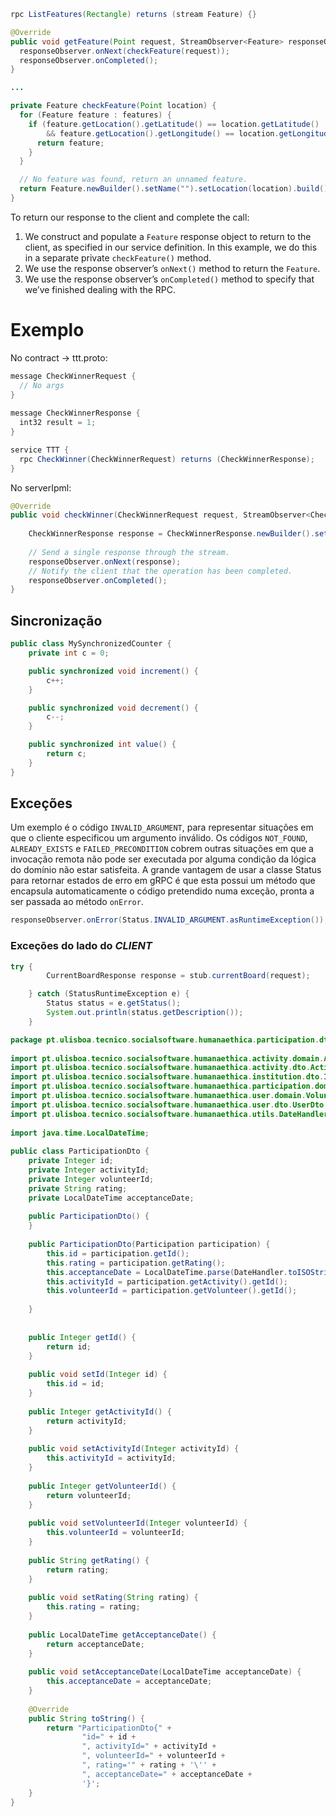 ```java
rpc ListFeatures(Rectangle) returns (stream Feature) {}
```

```java
@Override
public void getFeature(Point request, StreamObserver<Feature> responseObserver) {
  responseObserver.onNext(checkFeature(request));
  responseObserver.onCompleted();
}

...

private Feature checkFeature(Point location) {
  for (Feature feature : features) {
    if (feature.getLocation().getLatitude() == location.getLatitude()
        && feature.getLocation().getLongitude() == location.getLongitude()) {
      return feature;
    }
  }

  // No feature was found, return an unnamed feature.
  return Feature.newBuilder().setName("").setLocation(location).build();
}
```

To return our response to the client and complete the call:

1. We construct and populate a `Feature` response object to return to the client, as specified in our service definition. In this example, we do this in a separate private `checkFeature()` method.
2. We use the response observer’s `onNext()` method to return the `Feature`.
3. We use the response observer’s `onCompleted()` method to specify that we’ve finished dealing with the RPC.

# Exemplo

No contract -> ttt.proto:

```java
message CheckWinnerRequest {  
  // No args  
}  
  
message CheckWinnerResponse {  
  int32 result = 1;  
}

service TTT {  
  rpc CheckWinner(CheckWinnerRequest) returns (CheckWinnerResponse);  
}
```

No serverIpml:

```java
@Override  
public void checkWinner(CheckWinnerRequest request, StreamObserver<CheckWinnerResponse> responseObserver) {  
  
    CheckWinnerResponse response = CheckWinnerResponse.newBuilder().setResult(ttt.checkWinner()).build();  
  
    // Send a single response through the stream.  
    responseObserver.onNext(response);  
    // Notify the client that the operation has been completed.  
    responseObserver.onCompleted();  
}
```


## Sincronização

```java
public class MySynchronizedCounter {
    private int c = 0;

    public synchronized void increment() {
        c++;
    }

    public synchronized void decrement() {
        c--;
    }

    public synchronized int value() {
        return c;
    }
}
```


## Exceções

Um exemplo é o código `INVALID_ARGUMENT`, para representar situações em que o cliente especificou um argumento inválido. Os códigos `NOT_FOUND`, `ALREADY_EXISTS` e `FAILED_PRECONDITION` cobrem outras situações em que a invocação remota não pode ser executada por alguma condição da lógica do domínio não estar satisfeita. A grande vantagem de usar a classe Status para retornar estados de erro em gRPC é que esta possui um método que encapsula automaticamente o código pretendido numa exceção, pronta a ser passada ao método `onError`.

```java
responseObserver.onError(Status.INVALID_ARGUMENT.asRuntimeException());
```

### Exceções do lado do _CLIENT_

```java
try {
        CurrentBoardResponse response = stub.currentBoard(request);

    } catch (StatusRuntimeException e) {
        Status status = e.getStatus();
        System.out.println(status.getDescription());
    }
```



```java
package pt.ulisboa.tecnico.socialsoftware.humanaethica.participation.dto;  
  
import pt.ulisboa.tecnico.socialsoftware.humanaethica.activity.domain.Activity;  
import pt.ulisboa.tecnico.socialsoftware.humanaethica.activity.dto.ActivityDto;  
import pt.ulisboa.tecnico.socialsoftware.humanaethica.institution.dto.InstitutionDto;  
import pt.ulisboa.tecnico.socialsoftware.humanaethica.participation.domain.Participation;  
import pt.ulisboa.tecnico.socialsoftware.humanaethica.user.domain.Volunteer;  
import pt.ulisboa.tecnico.socialsoftware.humanaethica.user.dto.UserDto;  
import pt.ulisboa.tecnico.socialsoftware.humanaethica.utils.DateHandler;  
  
import java.time.LocalDateTime;  
  
public class ParticipationDto {  
    private Integer id;  
    private Integer activityId;  
    private Integer volunteerId;  
    private String rating;  
    private LocalDateTime acceptanceDate;  
  
    public ParticipationDto() {  
    }  
  
    public ParticipationDto(Participation participation) {  
        this.id = participation.getId();  
        this.rating = participation.getRating();  
        this.acceptanceDate = LocalDateTime.parse(DateHandler.toISOString(participation.getAcceptanceDate()));  
        this.activityId = participation.getActivity().getId();  
        this.volunteerId = participation.getVolunteer().getId();  
  
    }  
  
  
    public Integer getId() {  
        return id;  
    }  
  
    public void setId(Integer id) {  
        this.id = id;  
    }  
  
    public Integer getActivityId() {  
        return activityId;  
    }  
  
    public void setActivityId(Integer activityId) {  
        this.activityId = activityId;  
    }  
  
    public Integer getVolunteerId() {  
        return volunteerId;  
    }  
  
    public void setVolunteerId(Integer volunteerId) {  
        this.volunteerId = volunteerId;  
    }  
  
    public String getRating() {  
        return rating;  
    }  
  
    public void setRating(String rating) {  
        this.rating = rating;  
    }  
  
    public LocalDateTime getAcceptanceDate() {  
        return acceptanceDate;  
    }  
  
    public void setAcceptanceDate(LocalDateTime acceptanceDate) {  
        this.acceptanceDate = acceptanceDate;  
    }  
  
    @Override  
    public String toString() {  
        return "ParticipationDto{" +  
                "id=" + id +  
                ", activityId=" + activityId +  
                ", volunteerId=" + volunteerId +  
                ", rating='" + rating + '\'' +  
                ", acceptanceDate=" + acceptanceDate +  
                '}';  
    }  
}
```